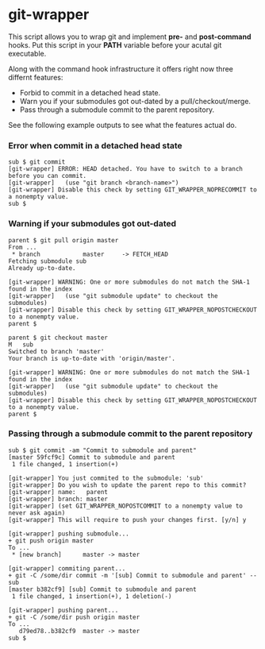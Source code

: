 git-wrapper
===========

This script allows you to wrap git and implement **pre-** and **post-command** hooks. Put this script in your **PATH** variable before your acutal git executable.

Along with the command hook infrastructure it offers right now three differnt features:
* Forbid to commit in a detached head state.
* Warn you if your submodules got out-dated by a pull/checkout/merge.
* Pass through a submodule commit to the parent repository.

See the following example outputs to see what the features actual do.


### Error when commit in a detached head state

```
sub $ git commit
[git-wrapper] ERROR: HEAD detached. You have to switch to a branch before you can commit.
[git-wrapper]   (use "git branch <branch-name>")
[git-wrapper] Disable this check by setting GIT_WRAPPER_NOPRECOMMIT to a nonempty value.
sub $
```

### Warning if your submodules got out-dated
```
parent $ git pull origin master 
From ...
 * branch            master     -> FETCH_HEAD
Fetching submodule sub
Already up-to-date.

[git-wrapper] WARNING: One or more submodules do not match the SHA-1 found in the index
[git-wrapper]   (use "git submodule update" to checkout the submodules)
[git-wrapper] Disable this check by setting GIT_WRAPPER_NOPOSTCHECKOUT to a nonempty value.
parent $
```

```
parent $ git checkout master
M	sub
Switched to branch 'master'
Your branch is up-to-date with 'origin/master'.

[git-wrapper] WARNING: One or more submodules do not match the SHA-1 found in the index
[git-wrapper]   (use "git submodule update" to checkout the submodules)
[git-wrapper] Disable this check by setting GIT_WRAPPER_NOPOSTCHECKOUT to a nonempty value.
parent $
```

### Passing through a submodule commit to the parent repository
``` 
sub $ git commit -am "Commit to submodule and parent"
[master 59fcf9c] Commit to submodule and parent
 1 file changed, 1 insertion(+)

[git-wrapper] You just commited to the submodule: 'sub'
[git-wrapper] Do you wish to update the parent repo to this commit?
[git-wrapper] name:   parent
[git-wrapper] branch: master
[git-wrapper] (set GIT_WRAPPER_NOPOSTCOMMIT to a nonempty value to never ask again)
[git-wrapper] This will require to push your changes first. [y/n] y

[git-wrapper] pushing submodule...
+ git push origin master
To ...
 * [new branch]      master -> master

[git-wrapper] commiting parent...
+ git -C /some/dir commit -m '[sub] Commit to submodule and parent' -- sub
[master b382cf9] [sub] Commit to submodule and parent
 1 file changed, 1 insertion(+), 1 deletion(-)

[git-wrapper] pushing parent...
+ git -C /some/dir push origin master
To ...
   d79ed78..b382cf9  master -> master
sub $ 
```
